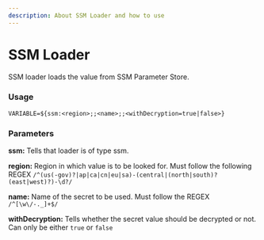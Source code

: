 ```yaml
---
description: About SSM Loader and how to use
---
```


# SSM Loader

SSM loader loads the value from SSM Parameter Store.

### Usage

```text
VARIABLE=${ssm:<region>;;<name>;;<withDecryption=true|false>}
```

### **Parameters**

**ssm:** Tells that loader is of type ssm.

**region:** Region in which value is to be looked for. Must follow the following REGEX `/^(us(-gov)?|ap|ca|cn|eu|sa)-(central|(north|south)?(east|west)?)-\d?/`

**name:** Name of the secret to be used. Must follow the REGEX `/^[\w\/-._]+$/`

**withDecryption:** Tells whether the secret value should be decrypted or not. Can only be either `true` or `false`

